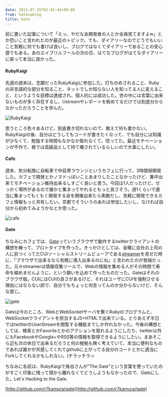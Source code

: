 ```yaml
---
date: 2011-07-25T02:42:43+09:00
from: hatenablog
title: Gate
---
```

前に書いた記事について「えっ、やだなあ開発者の人とか全員見てますよw」とか恐いこと言われたのが最近のトピック。でも、ダイアリーなのでどうでもいいこと気軽に何でも書けば良いし、ブログではなくてダイアリーであることの安心感でもある。あのエイプリルフールの次の日、はてなブログがはてなダイアリーに戻って本当に良かった。

#### RubyKaigi

先週の週末は、念願だったRubyKaigiに参加した。打ちのめされること、Rubyの非言語的な部分を知ること、ネットでしか知らない人を知ってる人に変えること、というような目標は達成され、個人的には成功した。世の中には言葉に出来ないものが多く存在するし、Ustreamやレポートを眺めてるだけでは到底分からなかっただろうことを学んだ。

  

![RubyKaigi](http://farm7.static.flickr.com/6149/5970421033_6bd726f71f_b.jpg)

  

思うところ色々あるけど、到底書き切れないので、敢えて何も書かない。RubyKaigiの後、自分はどうしてもコードが書きたくなって、でも自分には知識が少なくて、勉強する時間もなかなか取れなくて、唸ってた。最近モチベーションが不作で、巷では高級品として持て囃されているらしいので大事にしたい。

#### Cafe

週末、気分転換に自転車で中目黒ラウンジというカフェに行って、3時間弱開発した。カフェで開発とかノマドっぽいことあまりしたことなかったけど、集中出来てモチベーション維持出来るしすごく良いと思う。今回は1人だったけど、せっかく場所があるので誰かと集まってやれるともっと良さそう。週1くらいで適当に集まってもくもく開発する会を開催出来たら素敵だし、気軽に開発できるカフェ情報もっと共有したい。京都でそういうのあれば参加したいし、なければ自分から初めてみようかなとか思った。

  

![cafe](http://farm7.static.flickr.com/6136/5970115353_2eddaab78c_b.jpg)

#### Gate

ちなみにカフェでは、[Gate](http://github.com/r7kamura/gate)っていうブラウザで動作するtwitterクライアントの構想を練って、プロトタイプを作った。きっかけとしては、金曜に会社の上司の人に前つくってたCUIソーシャルストリームビューアである[streamer](http://github.com/r7kamura/streamer)を見せた時に、「ブラウザで出来るなら気軽に導入出来るのにね」と言われたのが発端だった。元々streamerは情報収集ツールで、Webの情報を集める人がその時間で寿命を縮めませんように、という願いを込めて作ったものだった。Gateはそれのブラウザ版。CUIにはCUIの良さがあるけど、それはユーザにCUIを強制させる理由にはならない訳で、自分でもちょっと何言ってんのか分からないけど、そんな感じ。

  

![gate](http://arumakan.org/gate.png)

  

Gateは今のところ、WebとWebSocketサーバを繋ぐRubyのプログラムと、WebSocketクライアントを担当するJS+HTMLで出来ている。とりあえず半日ではtwitterのUserStreamを閲覧する機能までしか作れなかった。今後の構想としては、検索とかFavoriteとかのアクションを取れるようにしたり、twitter以外にもFacebookやGoogle+やRSS等の情報を取得できるようにしたい。まあそこら辺も次の休日で出来るだろうと何の根拠も無く考えていて、本当に便利なものであれば誰かが共感してくれてgithubに上がってる自分のコードとかに適当にForkしてくれるかもしれない。(チラッチラッ

  

ちなみに名前は、RubyKaigiで角谷さんが"The Gate"という言葉を使っていたのがすごく印象に残って頭から離れなくてどうしようもなかったので、Gateにした。Let's Hacking to the Gate.

  

[http://github.com/r7kamura/gate](http://github.com/r7kamura/gate)

